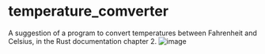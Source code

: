 # temperature_comverter
A suggestion of a program to convert temperatures between Fahrenheit and Celsius, in the Rust documentation chapter 2.
![image](https://user-images.githubusercontent.com/42894690/235378419-386628b1-5e39-4206-924d-6b2df036bd4c.png)
